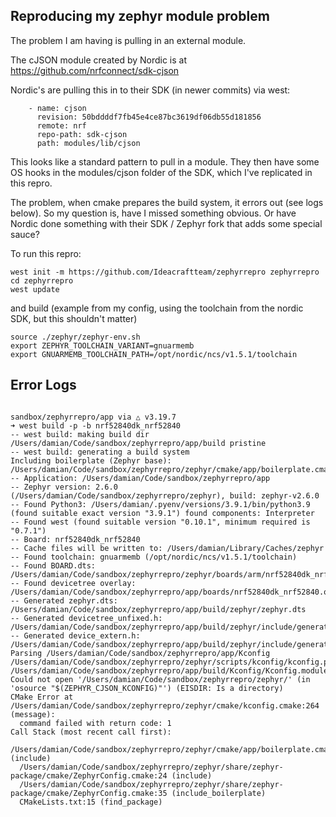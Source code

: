 
## Reproducing my zephyr module problem

The problem I am having is pulling in an external module.

The cJSON module created by Nordic is at https://github.com/nrfconnect/sdk-cjson

Nordic's are pulling this in to their SDK (in newer commits) via west:

```
    - name: cjson
      revision: 50bddddf7fb45e4ce87bc3619df06db55d181856
      remote: nrf
      repo-path: sdk-cjson
      path: modules/lib/cjson
```

This looks like a standard pattern to pull in a module. They then have some OS hooks in the modules/cjson folder of the SDK, which I've replicated in this repro.

The problem, when cmake prepares the build system, it errors out (see logs below).
So my question is, have I missed something obvious. Or have Nordic done something with their SDK / Zephyr fork that adds some special sauce?

To run this repro:

```
west init -m https://github.com/Ideacraftteam/zephyrrepro zephyrrepro
cd zephyrrepro
west update
```
and build (example from my config, using the toolchain from the nordic SDK, but this shouldn't matter)

```
source ./zephyr/zephyr-env.sh
export ZEPHYR_TOOLCHAIN_VARIANT=gnuarmemb  
export GNUARMEMB_TOOLCHAIN_PATH=/opt/nordic/ncs/v1.5.1/toolchain 
```

## Error Logs

```

sandbox/zephyrrepro/app via △ v3.19.7
➜ west build -p -b nrf52840dk_nrf52840
-- west build: making build dir /Users/damian/Code/sandbox/zephyrrepro/app/build pristine
-- west build: generating a build system
Including boilerplate (Zephyr base): /Users/damian/Code/sandbox/zephyrrepro/zephyr/cmake/app/boilerplate.cmake
-- Application: /Users/damian/Code/sandbox/zephyrrepro/app
-- Zephyr version: 2.6.0 (/Users/damian/Code/sandbox/zephyrrepro/zephyr), build: zephyr-v2.6.0
-- Found Python3: /Users/damian/.pyenv/versions/3.9.1/bin/python3.9 (found suitable exact version "3.9.1") found components: Interpreter
-- Found west (found suitable version "0.10.1", minimum required is "0.7.1")
-- Board: nrf52840dk_nrf52840
-- Cache files will be written to: /Users/damian/Library/Caches/zephyr
-- Found toolchain: gnuarmemb (/opt/nordic/ncs/v1.5.1/toolchain)
-- Found BOARD.dts: /Users/damian/Code/sandbox/zephyrrepro/zephyr/boards/arm/nrf52840dk_nrf52840/nrf52840dk_nrf52840.dts
-- Found devicetree overlay: /Users/damian/Code/sandbox/zephyrrepro/app/boards/nrf52840dk_nrf52840.overlay
-- Generated zephyr.dts: /Users/damian/Code/sandbox/zephyrrepro/app/build/zephyr/zephyr.dts
-- Generated devicetree_unfixed.h: /Users/damian/Code/sandbox/zephyrrepro/app/build/zephyr/include/generated/devicetree_unfixed.h
-- Generated device_extern.h: /Users/damian/Code/sandbox/zephyrrepro/app/build/zephyr/include/generated/device_extern.h
Parsing /Users/damian/Code/sandbox/zephyrrepro/app/Kconfig
/Users/damian/Code/sandbox/zephyrrepro/zephyr/scripts/kconfig/kconfig.py: /Users/damian/Code/sandbox/zephyrrepro/app/build/Kconfig/Kconfig.modules:2: Could not open '/Users/damian/Code/sandbox/zephyrrepro/zephyr/' (in 'osource "$(ZEPHYR_CJSON_KCONFIG)"') (EISDIR: Is a directory)
CMake Error at /Users/damian/Code/sandbox/zephyrrepro/zephyr/cmake/kconfig.cmake:264 (message):
  command failed with return code: 1
Call Stack (most recent call first):
  /Users/damian/Code/sandbox/zephyrrepro/zephyr/cmake/app/boilerplate.cmake:565 (include)
  /Users/damian/Code/sandbox/zephyrrepro/zephyr/share/zephyr-package/cmake/ZephyrConfig.cmake:24 (include)
  /Users/damian/Code/sandbox/zephyrrepro/zephyr/share/zephyr-package/cmake/ZephyrConfig.cmake:35 (include_boilerplate)
  CMakeLists.txt:15 (find_package)

  ```
